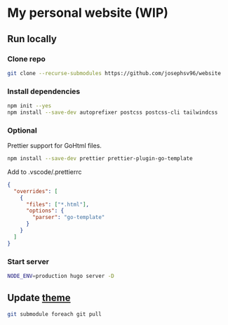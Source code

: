 # My personal website (WIP)

## Run locally

### Clone repo

```sh
git clone --recurse-submodules https://github.com/josephsv96/website
```

### Install dependencies

```sh
npm init --yes
npm install --save-dev autoprefixer postcss postcss-cli tailwindcss
```

### Optional

Prettier support for GoHtml files.

```sh
npm install --save-dev prettier prettier-plugin-go-template
```

Add to .vscode/.prettierrc

```json
{
  "overrides": [
    {
      "files": ["*.html"],
      "options": {
        "parser": "go-template"
      }
    }
  ]
}
```

### Start server

```sh
NODE_ENV=production hugo server -D
```

## Update [theme](https://github.com/josephsv96/hugo-theme-mistral)

```sh
git submodule foreach git pull
```

